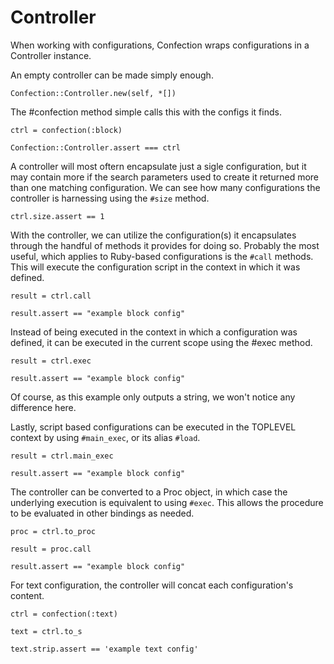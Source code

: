 # Controller

When working with configurations, Confection wraps configurations in a
Controller instance.

An empty controller can be made simply enough.

    Confection::Controller.new(self, *[])

The #confection method simple calls this with the configs it finds.

    ctrl = confection(:block)

    Confection::Controller.assert === ctrl

A controller will most oftern encapsulate just a sigle configuration,
but it may contain more if the search parameters used to create it
returned more than one matching configuration. We can see how many
configurations the controller is harnessing using the `#size` method.

    ctrl.size.assert == 1

With the controller, we can utilize the configuration(s) it encapsulates
through the handful of methods it provides for doing so. Probably the 
most useful, which applies to Ruby-based configurations is the `#call`
methods. This will execute the configuration script in the context
in which it was defined.

    result = ctrl.call

    result.assert == "example block config"

Instead of being executed in the context in which a configuration was
defined, it can be executed in the current scope using the #exec method.

    result = ctrl.exec

    result.assert == "example block config"

Of course, as this example only outputs a string, we won't notice any
difference here.

Lastly, script based configurations can be executed in the TOPLEVEL 
context by using `#main_exec`, or its alias `#load`.

    result = ctrl.main_exec

    result.assert == "example block config"

The controller can be converted to a Proc object, in which case the
underlying execution is equivalent to using `#exec`. This allows 
the procedure to be evaluated in other bindings as needed.

    proc = ctrl.to_proc

    result = proc.call

    result.assert == "example block config"

For text configuration, the controller will concat each configuration's 
content.

    ctrl = confection(:text)

    text = ctrl.to_s

    text.strip.assert == 'example text config'

